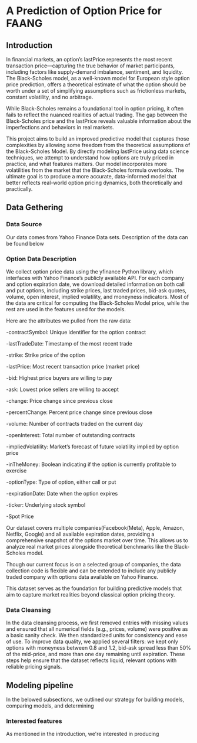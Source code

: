 # A Prediction of Option Price for FAANG
## Introduction
In financial markets, an option’s lastPrice represents the most recent transaction price—capturing the true behavior of market participants, including factors like supply-demand imbalance, sentiment, and liquidity. The Black-Scholes model, as a well-known model for European style option price prediction, offers a theoretical estimate of what the option should be worth under a set of simplifying assumptions such as frictionless markets, constant volatility, and no arbitrage.

While Black-Scholes remains a foundational tool in option pricing, it often fails to reflect the nuanced realities of actual trading. The gap between the Black-Scholes price and the lastPrice reveals valuable information about the imperfections and behaviors in real markets.

This project aims to build an improved predictive model that captures those complexities by allowing some freedom from the theoretical assumptions of the Black-Scholes Model. By directly modeling lastPrice using data science techniques, we attempt to understand how options are truly priced in practice, and what features matters. Our model incorporates more volatilities from the market that the Black-Scholes formula overlooks. The ultimate goal is to produce a more accurate, data-informed model that better reflects real-world option pricing dynamics, both theoretically and practically.

## Data Gethering
### Data Source
Our data comes from Yahoo Finance Data sets. Description of the data can be found below

### Option Data Description
We collect option price data using the yfinance Python library, which interfaces with Yahoo Finance’s publicly available API. For each company and option expiration date, we download detailed information on both call and put options, including strike prices, last traded prices, bid-ask quotes, volume, open interest, implied volatility, and moneyness indicators. Most of the data are critical for computing the Black-Scholes Model price, while the rest are used in the features used for the models.

Here are the attributes we pulled from the raw data:

-contractSymbol: Unique identifier for the option contract

-lastTradeDate: Timestamp of the most recent trade

-strike: Strike price of the option

-lastPrice: Most recent transaction price (market price)

-bid: Highest price buyers are willing to pay

-ask: Lowest price sellers are willing to accept

-change: Price change since previous close

-percentChange: Percent price change since previous close

-volume: Number of contracts traded on the current day

-openInterest: Total number of outstanding contracts

-impliedVolatility: Market’s forecast of future volatility implied by option price

-inTheMoney: Boolean indicating if the option is currently profitable to exercise

-optionType: Type of option, either call or put

-expirationDate: Date when the option expires

-ticker: Underlying stock symbol

-Spot Price

Our dataset covers multiple companies(Facebook(Meta), Apple, Amazon, Netflix, Google) and all available expiration dates, providing a comprehensive snapshot of the options market over time. This allows us to analyze real market prices alongside theoretical benchmarks like the Black-Scholes model.

Though our current focus is on a selected group of companies, the data collection code is flexible and can be extended to include any publicly traded company with options data available on Yahoo Finance.

This dataset serves as the foundation for building predictive models that aim to capture market realities beyond classical option pricing theory.

### Data Cleansing

In the data cleansing process, we first removed entries with missing values and ensured that all numerical fields (e.g., prices, volume) were positive as a basic sanity check. We then standardized units for consistency and ease of use. To improve data quality, we applied several filters: we kept only options with moneyness between 0.8 and 1.2, bid-ask spread less than 50% of the mid-price, and more than one day remaining until expiration. These steps help ensure that the dataset reflects liquid, relevant options with reliable pricing signals.

## Modeling pipeline

In the belowed subsections, we outlined our strategy for building models, comparing models, and determining 

### Interested features

As mentioned in the introduction, we're interested in producing 









